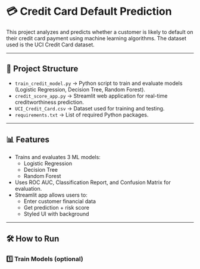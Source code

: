 # 💳 Credit Card Default Prediction

This project analyzes and predicts whether a customer is likely to default on their credit card payment using machine learning algorithms. The dataset used is the UCI Credit Card dataset.

---

## 📁 Project Structure

- `train_credit_model.py` → Python script to train and evaluate models (Logistic Regression, Decision Tree, Random Forest).
- `credit_score_app.py` → Streamlit web application for real-time creditworthiness prediction.
- `UCI_Credit_Card.csv` → Dataset used for training and testing.
- `requirements.txt` → List of required Python packages.

---

## 📊 Features

- Trains and evaluates 3 ML models:  
  - Logistic Regression  
  - Decision Tree  
  - Random Forest
- Uses ROC AUC, Classification Report, and Confusion Matrix for evaluation.
- Streamlit app allows users to:
  - Enter customer financial data
  - Get prediction + risk score
  - Styled UI with background

---

## 🛠 How to Run

### 1️⃣ Train Models (optional)

```bash


